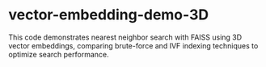 # vector-embedding-demo-3D
This code demonstrates nearest neighbor search with FAISS using 3D vector embeddings, comparing brute-force and IVF indexing techniques to optimize search performance.
